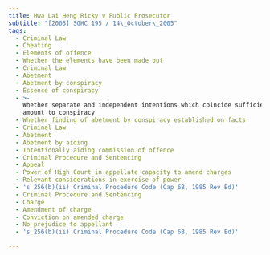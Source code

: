 ```yaml
---
title: Hwa Lai Heng Ricky v Public Prosecutor
subtitle: "[2005] SGHC 195 / 14\_October\_2005"
tags:
  - Criminal Law
  - Cheating
  - Elements of offence
  - Whether the elements have been made out
  - Criminal Law
  - Abetment
  - Abetment by conspiracy
  - Essence of conspiracy
  - >-
    Whether separate and independent intentions which coincide sufficient to
    amount to conspiracy
  - Whether finding of abetment by conspiracy established on facts
  - Criminal Law
  - Abetment
  - Abetment by aiding
  - Intentionally aiding commission of offence
  - Criminal Procedure and Sentencing
  - Appeal
  - Power of High Court in appellate capacity to amend charges
  - Relevant considerations in exercise of power
  - 's 256(b)(ii) Criminal Procedure Code (Cap 68, 1985 Rev Ed)'
  - Criminal Procedure and Sentencing
  - Charge
  - Amendment of charge
  - Conviction on amended charge
  - No prejudice to appellant
  - 's 256(b)(ii) Criminal Procedure Code (Cap 68, 1985 Rev Ed)'

---
```


